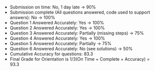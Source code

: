 - Submission on time: No, 1 day late -> 90%
- Submission complete (All questions answered, code used to support answers): No -> 100%
- Question 1 Answered Accurately: Yes -> 100%
- Question 2 Answered Accurately: Yes -> 100%
- Question 3 Answered Accurately: Partially (missing steps) -> 75%
- Question 4 Answered Accurately: Yes -> 100%
- Question 5 Answered Accurately: Partially -> 75%
- Question 6 Answered Accurately: No (see solutions) -> 50%
- Cumulative Accuracy for questions: 83.3
- Final Grade for Orientation is 1/3(On Time + Complete + Accuracy) = 93.3
